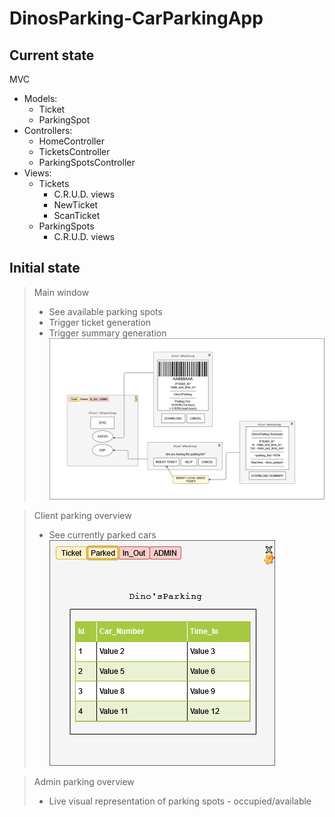 # DinosParking-CarParkingApp
## Current state
MVC
* Models:
  * Ticket
  * ParkingSpot
* Controllers:
  * HomeController
  * TicketsController
  * ParkingSpotsController
* Views:
  * Tickets
    * C.R.U.D. views
    * NewTicket
    * ScanTicket
  * ParkingSpots
    * C.R.U.D. views

## Initial state
> Main window
> * See available parking spots
> * Trigger ticket generation
> * Trigger summary generation
![initial_sketch_1](assets/initial_sketch.drawio.png)

> Client parking overview
> * See currently parked cars
![initial_sketch_2](assets/initial_sketch2.drawio.png)

> Admin parking overview
> * Live visual representation of parking spots - occupied/available
